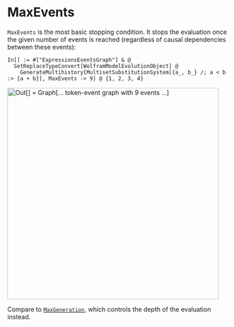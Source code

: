 # MaxEvents

`MaxEvents` is the most basic stopping condition. It stops the evaluation once the given number of events is reached
(regardless of causal dependencies between these events):

```wl
In[] := #["ExpressionsEventsGraph"] & @
  SetReplaceTypeConvert[WolframModelEvolutionObject] @
    GenerateMultihistory[MultisetSubstitutionSystem[{a_, b_} /; a < b :> {a + b}], MaxEvents -> 9] @ {1, 2, 3, 4}
```

<img src="/Documentation/Images/MaxEventsExample.png"
     width="478.2"
     alt="Out[] = Graph[... token-event graph with 9 events ...]">

Compare to [`MaxGeneration`](MaxGeneration.md), which controls the depth of the evaluation instead.
